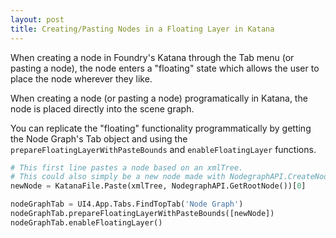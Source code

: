```yaml
---
layout: post
title: Creating/Pasting Nodes in a Floating Layer in Katana
---
```

When creating a node in Foundry's Katana through the Tab menu (or pasting a node), the node enters a "floating" state which allows the user to place the node wherever they like.

When creating a node (or pasting a node) programatically in Katana, the node is placed directly into the scene graph.

You can replicate the "floating" functionality programmatically by getting the Node Graph's Tab object and using the `prepareFloatingLayerWithPasteBounds` and `enableFloatingLayer` functions.
  
```python
# This first line pastes a node based on an xmlTree.
# This could also simply be a new node made with NodegraphAPI.CreateNode()
newNode = KatanaFile.Paste(xmlTree, NodegraphAPI.GetRootNode())[0]

nodeGraphTab = UI4.App.Tabs.FindTopTab('Node Graph')
nodeGraphTab.prepareFloatingLayerWithPasteBounds([newNode])
nodeGraphTab.enableFloatingLayer()
```
